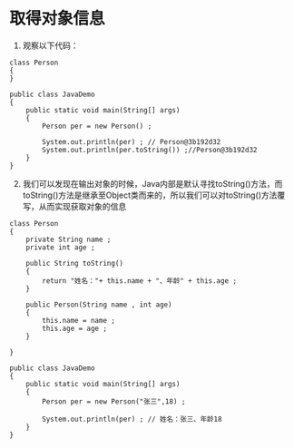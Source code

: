 # 取得对象信息
1. 观察以下代码：
```
class Person
{
}

public class JavaDemo
{
	public static void main(String[] args)
	{
		Person per = new Person() ;
		
		System.out.println(per) ; // Person@3b192d32
		System.out.println(per.toString()) ;//Person@3b192d32
	}
}
```
2. 我们可以发现在输出对象的时候，Java内部是默认寻找toString()方法，而toString()方法是继承至Object类而来的，所以我们可以对toString()方法覆写，从而实现获取对象的信息
```
class Person
{
	private String name ;
	private int age ;

	public String toString()
	{
		return "姓名："+ this.name + "、年龄" + this.age ;
	}

	public Person(String name , int age)
	{
		this.name = name ;
		this.age = age ;
	}

}

public class JavaDemo
{
	public static void main(String[] args)
	{
		Person per = new Person("张三",18) ;
		
		System.out.println(per) ; // 姓名：张三、年龄18
	}
}
```

